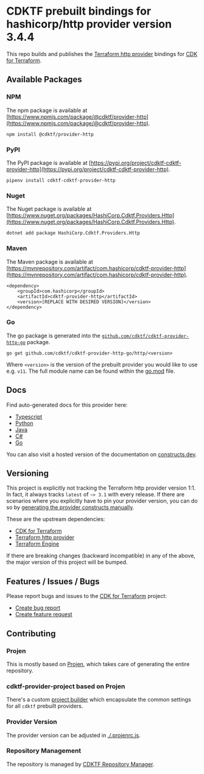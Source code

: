 
# CDKTF prebuilt bindings for hashicorp/http provider version 3.4.4

This repo builds and publishes the [Terraform http provider](https://registry.terraform.io/providers/hashicorp/http/3.4.4/docs) bindings for [CDK for Terraform](https://cdk.tf).

## Available Packages

### NPM

The npm package is available at [https://www.npmjs.com/package/@cdktf/provider-http](https://www.npmjs.com/package/@cdktf/provider-http).

`npm install @cdktf/provider-http`

### PyPI

The PyPI package is available at [https://pypi.org/project/cdktf-cdktf-provider-http](https://pypi.org/project/cdktf-cdktf-provider-http).

`pipenv install cdktf-cdktf-provider-http`

### Nuget

The Nuget package is available at [https://www.nuget.org/packages/HashiCorp.Cdktf.Providers.Http](https://www.nuget.org/packages/HashiCorp.Cdktf.Providers.Http).

`dotnet add package HashiCorp.Cdktf.Providers.Http`

### Maven

The Maven package is available at [https://mvnrepository.com/artifact/com.hashicorp/cdktf-provider-http](https://mvnrepository.com/artifact/com.hashicorp/cdktf-provider-http).

```
<dependency>
    <groupId>com.hashicorp</groupId>
    <artifactId>cdktf-provider-http</artifactId>
    <version>[REPLACE WITH DESIRED VERSION]</version>
</dependency>
```

### Go

The go package is generated into the [`github.com/cdktf/cdktf-provider-http-go`](https://github.com/cdktf/cdktf-provider-http-go) package.

`go get github.com/cdktf/cdktf-provider-http-go/http/<version>`

Where `<version>` is the version of the prebuilt provider you would like to use e.g. `v11`. The full module name can be found
within the [go.mod](https://github.com/cdktf/cdktf-provider-http-go/blob/main/http/go.mod#L1) file.

## Docs

Find auto-generated docs for this provider here: 

- [Typescript](./docs/API.typescript.md)
- [Python](./docs/API.python.md)
- [Java](./docs/API.java.md)
- [C#](./docs/API.csharp.md)
- [Go](./docs/API.go.md)

You can also visit a hosted version of the documentation on [constructs.dev](https://constructs.dev/packages/@cdktf/provider-http).

## Versioning

This project is explicitly not tracking the Terraform http provider version 1:1. In fact, it always tracks `latest` of `~> 3.1` with every release. If there are scenarios where you explicitly have to pin your provider version, you can do so by [generating the provider constructs manually](https://cdk.tf/imports).

These are the upstream dependencies:

- [CDK for Terraform](https://cdk.tf)
- [Terraform http provider](https://registry.terraform.io/providers/hashicorp/http/3.4.4)
- [Terraform Engine](https://terraform.io)

If there are breaking changes (backward incompatible) in any of the above, the major version of this project will be bumped.

## Features / Issues / Bugs

Please report bugs and issues to the [CDK for Terraform](https://cdk.tf) project:

- [Create bug report](https://cdk.tf/bug)
- [Create feature request](https://cdk.tf/feature)

## Contributing

### Projen

This is mostly based on [Projen](https://github.com/projen/projen), which takes care of generating the entire repository.

### cdktf-provider-project based on Projen

There's a custom [project builder](https://github.com/cdktf/cdktf-provider-project) which encapsulate the common settings for all `cdktf` prebuilt providers.

### Provider Version

The provider version can be adjusted in [./.projenrc.js](./.projenrc.js).

### Repository Management

The repository is managed by [CDKTF Repository Manager](https://github.com/cdktf/cdktf-repository-manager/).
